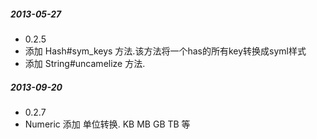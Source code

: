 ##### 2013-05-27 
* 0.2.5
* 添加 Hash#sym\_keys 方法.该方法将一个has的所有key转换成syml样式
* 添加 String#uncamelize 方法.

##### 2013-09-20
* 0.2.7
* Numeric 添加 单位转换. KB MB GB TB 等